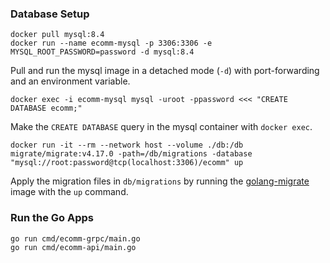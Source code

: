 ### Database Setup
```
docker pull mysql:8.4
docker run --name ecomm-mysql -p 3306:3306 -e MYSQL_ROOT_PASSWORD=password -d mysql:8.4
```
Pull and run the mysql image in a detached mode (`-d`) with port-forwarding and an environment variable.
```
docker exec -i ecomm-mysql mysql -uroot -ppassword <<< "CREATE DATABASE ecomm;"
```
Make the `CREATE DATABASE` query in the mysql container with `docker exec`.
```
docker run -it --rm --network host --volume ./db:/db migrate/migrate:v4.17.0 -path=/db/migrations -database "mysql://root:password@tcp(localhost:3306)/ecomm" up
```
Apply the migration files in `db/migrations` by running the [golang-migrate](https://github.com/golang-migrate/migrate) image with the `up` command.

### Run the Go Apps
```
go run cmd/ecomm-grpc/main.go
go run cmd/ecomm-api/main.go
```
